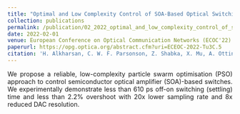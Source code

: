 ```yaml
---
title: "Optimal and Low Complexity Control of SOA-Based Optical Switching with Particle Swarm Optimisation"
collection: publications
permalink: /publication/02_2022_optimal_and_low_complexity_control_of_soa_based_optical_switching_with_particle_swarm_optimisation
date: 2022-02-01
venue: European Conference on Optical Communication Networks (ECOC'22)
paperurl: https://opg.optica.org/abstract.cfm?uri=ECEOC-2022-Tu3C.5
citation: 'H. Alkharsan, C. W. F. Parsonson, Z. Shabka, X. Mu, A. Ottino and G. Zervas, &quot;Optimal and Low Complexity Control of SOA-Based Optical Switching with Particle Swarm Optimisation&quot;, ECOC'22: European Conference on Optical Communicaiton, July 2022'
---
```

<div style="text-align: justify"> 
We propose a reliable, low-complexity particle swarm optimisation (PSO)
approach to control semiconductor optical amplifier (SOA)-based switches. We
experimentally demonstrate less than 610 ps off-on switching (settling) time
and less than 2.2% overshoot with 20x lower sampling rate and 8x reduced DAC
resolution.
</div>

<!--
   -[View paper here](https://ieeexplore.ieee.org/document/9748332)
   -->

